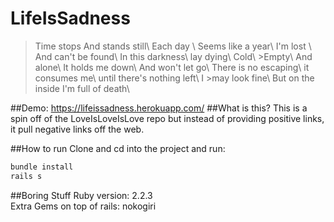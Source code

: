 # LifeIsSadness

>Time stops And stands still\ Each day \ Seems like a year\ I'm lost \ And can't be found\ In this darkness\ lay dying\ Cold\ >Empty\ And alone\ It holds me down\ And won't let go\ There is no escaping\ it consumes me\ until there's nothing left\ I >may look fine\ But on the inside I'm full of death\ 

##Demo: 
https://lifeissadness.herokuapp.com/
##What is this?
This is a spin off of the LoveIsLoveIsLove repo but instead of providing positive links, it pull negative links off the web. 

##How to run
Clone and cd into the project and run:
```ruby
bundle install
rails s
```
##Boring Stuff
Ruby version: 2.2.3
<br>
Extra Gems on top of rails: nokogiri
